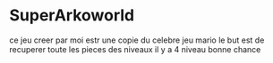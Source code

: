 # SuperArkoworld
ce jeu creer par moi
estr une copie du celebre jeu mario
le but est de recuperer toute les pieces des niveaux 
il y a 4 niveau
bonne chance
